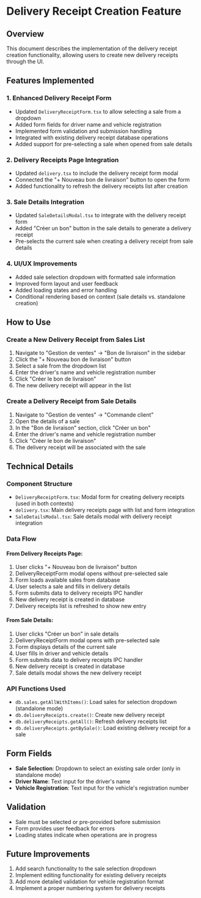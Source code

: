 # Delivery Receipt Creation Feature

## Overview
This document describes the implementation of the delivery receipt creation functionality, allowing users to create new delivery receipts through the UI.

## Features Implemented

### 1. Enhanced Delivery Receipt Form
- Updated `DeliveryReceiptForm.tsx` to allow selecting a sale from a dropdown
- Added form fields for driver name and vehicle registration
- Implemented form validation and submission handling
- Integrated with existing delivery receipt database operations
- Added support for pre-selecting a sale when opened from sale details

### 2. Delivery Receipts Page Integration
- Updated `delivery.tsx` to include the delivery receipt form modal
- Connected the "+ Nouveau bon de livraison" button to open the form
- Added functionality to refresh the delivery receipts list after creation

### 3. Sale Details Integration
- Updated `SaleDetailsModal.tsx` to integrate with the delivery receipt form
- Added "Créer un bon" button in the sale details to generate a delivery receipt
- Pre-selects the current sale when creating a delivery receipt from sale details

### 4. UI/UX Improvements
- Added sale selection dropdown with formatted sale information
- Improved form layout and user feedback
- Added loading states and error handling
- Conditional rendering based on context (sale details vs. standalone creation)

## How to Use

### Create a New Delivery Receipt from Sales List
1. Navigate to "Gestion de ventes" → "Bon de livraison" in the sidebar
2. Click the "+ Nouveau bon de livraison" button
3. Select a sale from the dropdown list
4. Enter the driver's name and vehicle registration number
5. Click "Créer le bon de livraison"
6. The new delivery receipt will appear in the list

### Create a Delivery Receipt from Sale Details
1. Navigate to "Gestion de ventes" → "Commande client"
2. Open the details of a sale
3. In the "Bon de livraison" section, click "Créer un bon"
4. Enter the driver's name and vehicle registration number
5. Click "Créer le bon de livraison"
6. The delivery receipt will be associated with the sale

## Technical Details

### Component Structure
- `DeliveryReceiptForm.tsx`: Modal form for creating delivery receipts (used in both contexts)
- `delivery.tsx`: Main delivery receipts page with list and form integration
- `SaleDetailsModal.tsx`: Sale details modal with delivery receipt integration

### Data Flow

#### From Delivery Receipts Page:
1. User clicks "+ Nouveau bon de livraison" button
2. DeliveryReceiptForm modal opens without pre-selected sale
3. Form loads available sales from database
4. User selects a sale and fills in delivery details
5. Form submits data to delivery receipts IPC handler
6. New delivery receipt is created in database
7. Delivery receipts list is refreshed to show new entry

#### From Sale Details:
1. User clicks "Créer un bon" in sale details
2. DeliveryReceiptForm modal opens with pre-selected sale
3. Form displays details of the current sale
4. User fills in driver and vehicle details
5. Form submits data to delivery receipts IPC handler
6. New delivery receipt is created in database
7. Sale details modal shows the new delivery receipt

### API Functions Used
- `db.sales.getAllWithItems()`: Load sales for selection dropdown (standalone mode)
- `db.deliveryReceipts.create()`: Create new delivery receipt
- `db.deliveryReceipts.getAll()`: Refresh delivery receipts list
- `db.deliveryReceipts.getBySale()`: Load existing delivery receipt for a sale

## Form Fields
- **Sale Selection**: Dropdown to select an existing sale order (only in standalone mode)
- **Driver Name**: Text input for the driver's name
- **Vehicle Registration**: Text input for the vehicle's registration number

## Validation
- Sale must be selected or pre-provided before submission
- Form provides user feedback for errors
- Loading states indicate when operations are in progress

## Future Improvements
1. Add search functionality to the sale selection dropdown
2. Implement editing functionality for existing delivery receipts
3. Add more detailed validation for vehicle registration format
4. Implement a proper numbering system for delivery receipts